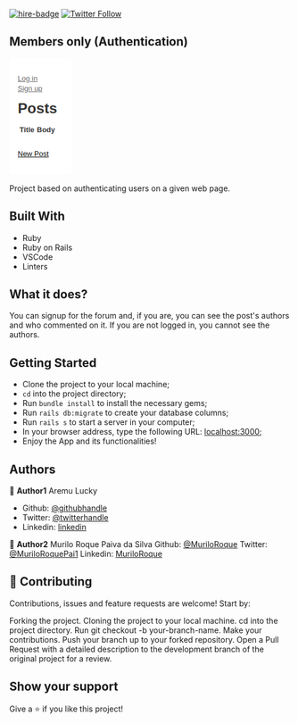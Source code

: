 [![hire-badge](https://img.shields.io/badge/Consult%20/%20Hire%20Murilo-Click%20to%20Contact-brightgreen)](mailto:muriloengqui@gmail.com) [![Twitter Follow](https://img.shields.io/twitter/follow/MuriloRoquePai1?label=Follow%20Murilo%20on%20Twitter&style=social)](https://twitter.com/MuriloRoquePai1)

## Members only (Authentication)

![screenshot](images/screenshot.png)

Project based on authenticating users on a given web page.

## Built With

- Ruby
- Ruby on Rails 
- VSCode 
- Linters 

## What it does?

You can signup for the forum and, if you are, you can see the post's authors and who commented on it. If you are not logged in, you cannot see the authors.

## Getting Started

- Clone the project to your local machine;
- `cd` into the project directory;
- Run `bundle install` to install the necessary gems;
- Run `rails db:migrate` to create your database columns;
- Run `rails s` to start a server in your computer;
- In your browser address, type the following URL: [localhost:3000](localhost:3000);
- Enjoy the App and its functionalities!

## Authors

👤 **Author1**
Aremu Lucky
- Github: [@githubhandle](https://github.com/Luckyaremu)
- Twitter: [@twitterhandle](@luckyaremu)
- Linkedin: [linkedin](https://www.linkedin.com/in/lucky-aremu-24807a145/)


👤 **Author2**
Murilo Roque Paiva da Silva
Github: [@MuriloRoque](https://github.com/MuriloRoque)
Twitter: [@MuriloRoquePai1](https://twitter.com/MuriloRoquePai1)
Linkedin: [MuriloRoque](https://www.linkedin.com/in/murilo-roque-b1268741/)


## 🤝 Contributing

Contributions, issues and feature requests are welcome! Start by:

Forking the project.
Cloning the project to your local machine.
cd into the project directory.
Run git checkout -b your-branch-name.
Make your contributions.
Push your branch up to your forked repository.
Open a Pull Request with a detailed description to the development branch of the original project for a review.

## Show your support

Give a ⭐️ if you like this project!
